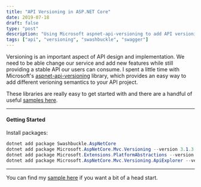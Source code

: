 ```yaml
---
title: "API Versioning in ASP.NET Core"
date: 2019-07-18
draft: false
type: "post"
description: "Using Microsoft aspnet-api-versioning to add API versioning semantics to your ASP.NET Core API"
tags: ["api", "versioning", "swashbuckle", "swagger"]
---
```


Versioning is an important aspect of API design and implementation. We need to be able change our service and add new features while still providing a stable API our users can consume. I spent a little time with Microsoft's [aspnet-api-versioning](https://github.com/microsoft/aspnet-api-versioning) library, which provides an easy way to add different verioning semantics to your API project.

These libraries are really easy to get started with and there are a handful of useful [samples here](https://github.com/microsoft/aspnet-api-versioning/tree/master/samples).

---

#### Getting Started

Install packages:

```csharp
dotnet add package Swashbuckle.AspNetCore
dotnet add package Microsoft.AspNetCore.Mvc.Versioning --version 3.1.3
dotnet add package Microsoft.Extensions.PlatformAbstractions --version 1.1.0
dotnet add package Microsoft.AspNetCore.Mvc.Versioning.ApiExplorer --version 3.2.0
```

---

You can find my [sample here](https://github.com/tsadams1973/dotnet-core/tree/master/api-ver) if you want a bit of a head start.
